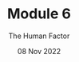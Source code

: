 ---
title: Module 6
subtitle: The Human Factor
layout: default
modal-id: 6
date: 08 Nov 2022
img: module-6.jpg
thumbnail: module-6.jpg
alt: image-alt
project-date: 08 Nov 2022
tutor: Dr Stelios Sotiriadis
unit: 12
description: The Human Factor
---